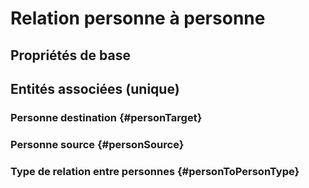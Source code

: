 # Relation personne à personne



## Propriétés de base



## Entités associées (unique)

### Personne destination {#personTarget}
        

### Personne source {#personSource}
        

### Type de relation entre personnes {#personToPersonType}
        





<!--- THIS FILE IS GENERATED PLEASE DO NOT EDIT IT DIRECTLY --->
